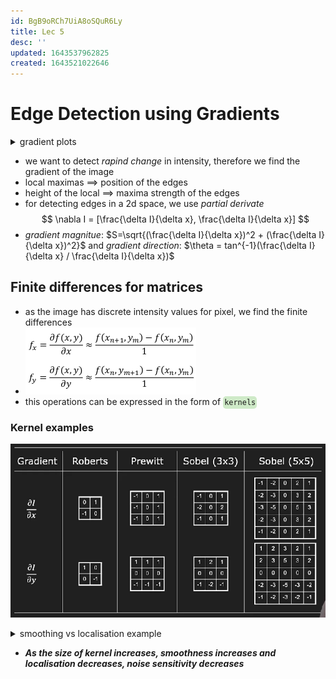 ```yaml
---
id: BgB9oRCh7UiA8oSQuR6Ly
title: Lec 5
desc: ''
updated: 1643537962825
created: 1643521022646
---
```

# Edge Detection using Gradients

<details>
<summary>gradient plots</summary>

![](/vault/assets/images/2022-01-30-11-22-19.png)

</details>

- we want to detect *rapind change* in intensity, therefore we find the gradient of the image 
- local maximas $\implies$ position of the edges 
- height of the local $\implies$ maxima strength of the edges
- for detecting edges in a 2d space, we use *partial derivate* 
$$
\nabla I = [\frac{\delta I}{\delta x}, \frac{\delta I}{\delta x}]
$$
- *gradient magnitue*: $S=\sqrt{(\frac{\delta I}{\delta x})^2 + (\frac{\delta I}{\delta x})^2}$ and *gradient direction*: $\theta = tan^{-1}(\frac{\delta I}{\delta x} / \frac{\delta I}{\delta x})$

## Finite differences for matrices

- as the image has discrete intensity values for pixel, we find the finite differences 
- ![](/vault//assets/images/2022-01-30-15-36-15.png)
- this operations can be expressed in the form of <code style="background-color: #43b02a40; padding:3px 2px; border-radius: 5px">kernels</code>

### Kernel examples

![](/vault/assets/images/2022-01-30-15-39-17.png)
<details>
<summary>smoothing vs localisation example</summary>

![](/vault/assets/images/2022-01-30-15-46-09.png)

</details>

- **_As the size of kernel increases, smoothness increases and localisation decreases, noise sensitivity decreases_**